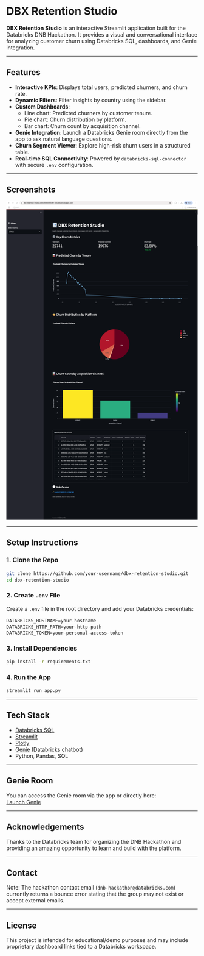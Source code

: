 # DBX Retention Studio

**DBX Retention Studio** is an interactive Streamlit application built for the Databricks DNB Hackathon. It provides a visual and conversational interface for analyzing customer churn using Databricks SQL, dashboards, and Genie integration.

---

## Features

- **Interactive KPIs**: Displays total users, predicted churners, and churn rate.
- **Dynamic Filters**: Filter insights by country using the sidebar.
- **Custom Dashboards**:
  - Line chart: Predicted churners by customer tenure.
  - Pie chart: Churn distribution by platform.
  - Bar chart: Churn count by acquisition channel.
- **Genie Integration**: Launch a Databricks Genie room directly from the app to ask natural language questions.
- **Churn Segment Viewer**: Explore high-risk churn users in a structured table.
- **Real-time SQL Connectivity**: Powered by `databricks-sql-connector` with secure `.env` configuration.

---

## Screenshots

![DBX Retention Studio Screenshot](/app_screenshot.png) 

---

## Setup Instructions

### 1. Clone the Repo

```bash
git clone https://github.com/your-username/dbx-retention-studio.git
cd dbx-retention-studio
```

### 2. Create `.env` File

Create a `.env` file in the root directory and add your Databricks credentials:

```dotenv
DATABRICKS_HOSTNAME=your-hostname
DATABRICKS_HTTP_PATH=your-http-path
DATABRICKS_TOKEN=your-personal-access-token
```

### 3. Install Dependencies

```bash
pip install -r requirements.txt
```

### 4. Run the App

```bash
streamlit run app.py
```

---

## Tech Stack

- [Databricks SQL](https://www.databricks.com/product/databricks-sql)
- [Streamlit](https://streamlit.io/)
- [Plotly](https://plotly.com/python/)
- [Genie](https://docs.databricks.com/en/genie/index.html) (Databricks chatbot)
- Python, Pandas, SQL

---

## Genie Room

You can access the Genie room via the app or directly here:  
[Launch Genie](https://dbc-12a1b15e-49dd.cloud.databricks.com/genie/rooms/01f05d11ddb11e70b1463cc6262bd385?o=240024990044367)

---

## Acknowledgements

Thanks to the Databricks team for organizing the DNB Hackathon and providing an amazing opportunity to learn and build with the platform.

---

## Contact

Note: The hackathon contact email (`dnb-hackathon@databricks.com`) currently returns a bounce error stating that the group may not exist or accept external emails.

---

## License

This project is intended for educational/demo purposes and may include proprietary dashboard links tied to a Databricks workspace.
